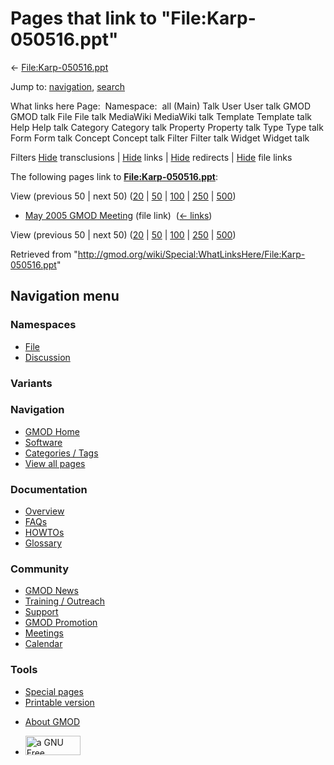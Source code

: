 <div id="mw-page-base" class="noprint">

</div>

<div id="mw-head-base" class="noprint">

</div>

<div id="content" class="mw-body" role="main">

<span id="top"></span>

<div id="mw-js-message" style="display:none;">

</div>



# <span dir="auto">Pages that link to "File:Karp-050516.ppt"</span>

<div id="bodyContent">

<div id="contentSub">

←
[File:Karp-050516.ppt](/wiki/File:Karp-050516.ppt "File:Karp-050516.ppt")

</div>

<div id="jump-to-nav" class="mw-jump">

Jump to: [navigation](#mw-navigation), [search](#p-search)

</div>

<div id="mw-content-text">

What links here Page:  Namespace:  all (Main) Talk User User talk GMOD
GMOD talk File File talk MediaWiki MediaWiki talk Template Template talk
Help Help talk Category Category talk Property Property talk Type Type
talk Form Form talk Concept Concept talk Filter Filter talk Widget
Widget talk

Filters
[Hide](/mediawiki/index.php?title=Special:WhatLinksHere/File:Karp-050516.ppt&hidetrans=1 "Special:WhatLinksHere/File:Karp-050516.ppt")
transclusions \|
[Hide](/mediawiki/index.php?title=Special:WhatLinksHere/File:Karp-050516.ppt&hidelinks=1 "Special:WhatLinksHere/File:Karp-050516.ppt")
links \|
[Hide](/mediawiki/index.php?title=Special:WhatLinksHere/File:Karp-050516.ppt&hideredirs=1 "Special:WhatLinksHere/File:Karp-050516.ppt")
redirects \|
[Hide](/mediawiki/index.php?title=Special:WhatLinksHere/File:Karp-050516.ppt&hideimages=1 "Special:WhatLinksHere/File:Karp-050516.ppt")
file links

The following pages link to
**[File:Karp-050516.ppt](/wiki/File:Karp-050516.ppt "File:Karp-050516.ppt")**:

View (previous 50 \| next 50)
([20](/mediawiki/index.php?title=Special:WhatLinksHere/File:Karp-050516.ppt&limit=20 "Special:WhatLinksHere/File:Karp-050516.ppt")
\|
[50](/mediawiki/index.php?title=Special:WhatLinksHere/File:Karp-050516.ppt&limit=50 "Special:WhatLinksHere/File:Karp-050516.ppt")
\|
[100](/mediawiki/index.php?title=Special:WhatLinksHere/File:Karp-050516.ppt&limit=100 "Special:WhatLinksHere/File:Karp-050516.ppt")
\|
[250](/mediawiki/index.php?title=Special:WhatLinksHere/File:Karp-050516.ppt&limit=250 "Special:WhatLinksHere/File:Karp-050516.ppt")
\|
[500](/mediawiki/index.php?title=Special:WhatLinksHere/File:Karp-050516.ppt&limit=500 "Special:WhatLinksHere/File:Karp-050516.ppt"))

- [May 2005 GMOD
  Meeting](/wiki/May_2005_GMOD_Meeting "May 2005 GMOD Meeting") (file
  link) ‎ <span class="mw-whatlinkshere-tools">([←
  links](/mediawiki/index.php?title=Special:WhatLinksHere&target=May+2005+GMOD+Meeting "Special:WhatLinksHere"))</span>

View (previous 50 \| next 50)
([20](/mediawiki/index.php?title=Special:WhatLinksHere/File:Karp-050516.ppt&limit=20 "Special:WhatLinksHere/File:Karp-050516.ppt")
\|
[50](/mediawiki/index.php?title=Special:WhatLinksHere/File:Karp-050516.ppt&limit=50 "Special:WhatLinksHere/File:Karp-050516.ppt")
\|
[100](/mediawiki/index.php?title=Special:WhatLinksHere/File:Karp-050516.ppt&limit=100 "Special:WhatLinksHere/File:Karp-050516.ppt")
\|
[250](/mediawiki/index.php?title=Special:WhatLinksHere/File:Karp-050516.ppt&limit=250 "Special:WhatLinksHere/File:Karp-050516.ppt")
\|
[500](/mediawiki/index.php?title=Special:WhatLinksHere/File:Karp-050516.ppt&limit=500 "Special:WhatLinksHere/File:Karp-050516.ppt"))

</div>

<div class="printfooter">

Retrieved from
"<http://gmod.org/wiki/Special:WhatLinksHere/File:Karp-050516.ppt>"

</div>

<div id="catlinks" class="catlinks catlinks-allhidden">

</div>

<div class="visualClear">

</div>

</div>

</div>

<div id="mw-navigation">

## Navigation menu

<div id="mw-head">



<div id="left-navigation">

<div id="p-namespaces" class="vectorTabs" role="navigation"
aria-labelledby="p-namespaces-label">

### Namespaces

- <span id="ca-nstab-image"><a href="/wiki/File:Karp-050516.ppt" accesskey="c"
  title="View the file page [c]">File</a></span>
- <span id="ca-talk"><a
  href="/mediawiki/index.php?title=File_talk:Karp-050516.ppt&amp;action=edit&amp;redlink=1"
  accesskey="t"
  title="Discussion about the content page [t]">Discussion</a></span>

</div>

<div id="p-variants" class="vectorMenu emptyPortlet" role="navigation"
aria-labelledby="p-variants-label">

### 

### Variants[](#)

<div class="menu">

</div>

</div>

</div>

<div id="right-navigation">





</div>



</div>

</div>

</div>

<div id="mw-panel">

<div id="p-logo" role="banner">

<a href="/wiki/Main_Page"
style="background-image: url(http://gmod.org/images/GMOD-cogs.png);"
title="Visit the main page"></a>

</div>

<div id="p-Navigation" class="portal" role="navigation"
aria-labelledby="p-Navigation-label">

### Navigation

<div class="body">

- <span id="n-GMOD-Home">[GMOD Home](/wiki/Main_Page)</span>
- <span id="n-Software">[Software](/wiki/GMOD_Components)</span>
- <span id="n-Categories-.2F-Tags">[Categories /
  Tags](/wiki/Categories)</span>
- <span id="n-View-all-pages">[View all
  pages](/wiki/Special:AllPages)</span>

</div>

</div>

<div id="p-Documentation" class="portal" role="navigation"
aria-labelledby="p-Documentation-label">

### Documentation

<div class="body">

- <span id="n-Overview">[Overview](/wiki/Overview)</span>
- <span id="n-FAQs">[FAQs](/wiki/Category:FAQ)</span>
- <span id="n-HOWTOs">[HOWTOs](/wiki/Category:HOWTO)</span>
- <span id="n-Glossary">[Glossary](/wiki/Glossary)</span>

</div>

</div>

<div id="p-Community" class="portal" role="navigation"
aria-labelledby="p-Community-label">

### Community

<div class="body">

- <span id="n-GMOD-News">[GMOD News](/wiki/GMOD_News)</span>
- <span id="n-Training-.2F-Outreach">[Training /
  Outreach](/wiki/Training_and_Outreach)</span>
- <span id="n-Support">[Support](/wiki/Support)</span>
- <span id="n-GMOD-Promotion">[GMOD
  Promotion](/wiki/GMOD_Promotion)</span>
- <span id="n-Meetings">[Meetings](/wiki/Meetings)</span>
- <span id="n-Calendar">[Calendar](/wiki/Calendar)</span>

</div>

</div>

<div id="p-tb" class="portal" role="navigation"
aria-labelledby="p-tb-label">

### Tools

<div class="body">

- <span id="t-specialpages"><a href="/wiki/Special:SpecialPages" accesskey="q"
  title="A list of all special pages [q]">Special pages</a></span>
- <span id="t-print"><a
  href="/mediawiki/index.php?title=Special:WhatLinksHere/File:Karp-050516.ppt&amp;printable=yes"
  rel="alternate" accesskey="p"
  title="Printable version of this page [p]">Printable version</a></span>

</div>

</div>

</div>

</div>

<div id="footer" role="contentinfo">

- <span id="footer-places-about">[About
  GMOD](/wiki/GMOD:About "GMOD:About")</span>

<!-- -->

- <span id="footer-copyrightico">[<img src="http://www.gnu.org/graphics/gfdl-logo-small.png" width="88"
  height="31" alt="a GNU Free Documentation License" />](http://www.gnu.org/licenses/fdl-1.3.html)</span>




</div>
